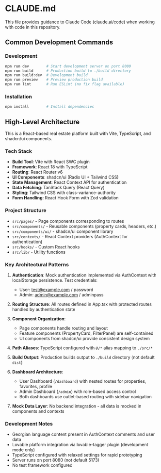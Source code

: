 # CLAUDE.md

This file provides guidance to Claude Code (claude.ai/code) when working with code in this repository.

## Common Development Commands

### Development
```bash
npm run dev        # Start development server on port 8080
npm run build      # Production build to ./build directory
npm run build:dev  # Development build
npm run preview    # Preview production build
npm run lint       # Run ESLint (no fix flag available)
```

### Installation
```bash
npm install        # Install dependencies
```

## High-Level Architecture

This is a React-based real estate platform built with Vite, TypeScript, and shadcn/ui components.

### Tech Stack
- **Build Tool**: Vite with React SWC plugin
- **Framework**: React 18 with TypeScript
- **Routing**: React Router v6
- **UI Components**: shadcn/ui (Radix UI + Tailwind CSS)
- **State Management**: React Context API for authentication
- **Data Fetching**: TanStack Query (React Query)
- **Styling**: Tailwind CSS with class-variance-authority
- **Form Handling**: React Hook Form with Zod validation

### Project Structure
- `src/pages/` - Page components corresponding to routes
- `src/components/` - Reusable components (property cards, headers, etc.)
- `src/components/ui/` - shadcn/ui component library
- `src/contexts/` - React Context providers (AuthContext for authentication)
- `src/hooks/` - Custom React hooks
- `src/lib/` - Utility functions

### Key Architectural Patterns

1. **Authentication**: Mock authentication implemented via AuthContext with localStorage persistence. Test credentials:
   - User: test@example.com / password
   - Admin: admin@example.com / adminpass

2. **Routing Structure**: All routes defined in App.tsx with protected routes handled by authentication state

3. **Component Organization**: 
   - Page components handle routing and layout
   - Feature components (PropertyCard, FilterPanel) are self-contained
   - UI components from shadcn/ui provide consistent design system

4. **Path Aliases**: TypeScript configured with `@/*` alias mapping to `./src/*`

5. **Build Output**: Production builds output to `./build` directory (not default `dist`)

6. **Dashboard Architecture**: 
   - User Dashboard (`/dashboard`) with nested routes for properties, favorites, profile
   - Admin Dashboard (`/admin`) with role-based access control
   - Both dashboards use outlet-based routing with sidebar navigation

7. **Mock Data Layer**: No backend integration - all data is mocked in components and contexts

### Development Notes
- Georgian language content present in AuthContext comments and user data
- Lovable platform integration via lovable-tagger plugin (development mode only)
- TypeScript configured with relaxed settings for rapid prototyping
- Server runs on port 8080 (not default 5173)
- No test framework configured